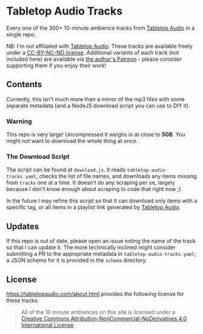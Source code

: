 # Tabletop Audio Tracks

Every one of the 300+ 10-minute ambience tracks from [Tabletop Audio](https://tabletopaudio.com/) in a single repo.

NB: I'm not affiliated with [Tabletop Audio](https://tabletopaudio.com/). These tracks are available freely under a [CC-BY-NC-ND license](#license). Additional variants of each track (not included here) are available via [the author's Patreon](https://www.patreon.com/tabletopaudio) - please consider supporting them if you enjoy their work!

## Contents

Currently, this isn't much more than a mirror of the mp3 files with some separate metadata (and a NodeJS download script you can use to DIY it).

### Warning
This repo is very large! Uncompressed it weighs in at close to **5GB**. You might not want to download the whole thing at once.

### The Download Script

The script can be found at `download.js`. It reads `tabletop-audio-tracks.yaml`, checks the list of file names, and downloads any items missing from `tracks` one at a time. It doesn't do any scraping per se, largely because I don't know enough about scraping to code that right now ;)

In the future I may refine this script so that it can download only items with a specific tag, or all items in a playlist link generated by [Tabletop Audio](https://tabletopaudio.com/).


## Updates

If this repo is out of date, please open an issue noting the name of the track so that I can update it. The more technically inclined might consider submitting a PR to the appropriate metadata in `tabletop-audio-tracks.yaml`; a JSON schema for it is provided in the `schema` directory.

## License
<https://tabletopaudio.com/about.html> provides the following license for these tracks:

> All of the 10 minute ambiences on this site is licensed under a [Creative Commons Attribution-NonCommercial-NoDerivatives 4.0 International License](https://creativecommons.org/licenses/by-nc-nd/4.0/).
